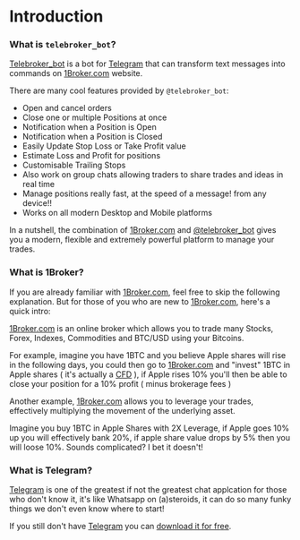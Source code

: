 # Introduction

### What is `telebroker_bot`?

[Telebroker_bot](http://t.me/telebroker_bot) is a bot for [Telegram](http://t.me) that can transform text messages into commands on [1Broker.com](https://1broker.com/?r=11468) website.

<!--![screenshot](http://blog.evanyou.me/images/vue-component.png)-->

There are many cool features provided by `@telebroker_bot`:

- Open and cancel orders
- Close one or multiple Positions at once
- Notification when a Position is Open
- Notification when a Position is Closed
- Easily Update Stop Loss or Take Profit value
- Estimate Loss and Profit for positions
- Customisable Trailing Stops
- Also work on group chats allowing traders to share trades and ideas in real time
- Manage positions really fast, at the speed of a message! from any device!!
- Works on all modern Desktop and Mobile platforms

In a nutshell, the combination of [1Broker.com](https://1broker.com/?r=11468) and [@telebroker_bot](http://t.me/telebroker_bot) gives you a modern, flexible and extremely powerful platform to manage your trades.

### What is 1Broker?

If you are already familiar with [1Broker.com](https://1broker.com/?r=11468),
feel free to skip the following explanation. But for those of you who are new
to [1Broker.com](https://1broker.com/?r=11468), here's a quick intro:

[1Broker.com](https://1broker.com/?r=11468) is an online broker which allows you
to trade many Stocks, Forex, Indexes, Commodities and BTC/USD using your Bitcoins.

For example, imagine you have 1BTC and you believe Apple shares will
rise in the following days, you could then go to [1Broker.com](https://1broker.com/?r=11468)
and "invest" 1BTC in Apple shares ( it's actually a [CFD](http://www.investopedia.com/articles/stocks/09/trade-a-cfd.asp) ),
if Apple rises 10% you'll then be able to close your position for a 10% profit ( minus brokerage fees )

Another example, [1Broker.com](https://1broker.com/?r=11468) allows you to
leverage your trades, effectively multiplying the movement of the underlying
asset.

Imagine you buy 1BTC in Apple Shares with 2X Leverage, if Apple goes 10% up
you will effectively bank 20%, if apple share value drops by 5% then you will
loose 10%. Sounds complicated? I bet it doesn't!


### What is Telegram?

[Telegram](http://t.me) is one of the greatest if not the greatest chat applcation
for those who don't know it, it's like Whatsapp on (a)steroids, it can do so
many funky things we don't even know where to start!

If you still don't have [Telegram](http://t.me) you can [download it for free](http://t.me).
